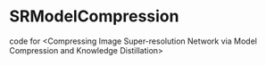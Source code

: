 # SRModelCompression
code for &lt;Compressing Image Super-resolution Network via Model Compression and Knowledge Distillation>
